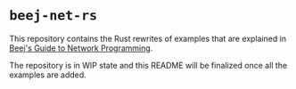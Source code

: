# `beej-net-rs`

This repository contains the Rust rewrites of examples that are explained in [Beej's Guide to Network Programming](https://beej.us/guide/bgnet/).

The repository is in WIP state and this README will be finalized once all the examples are added.
